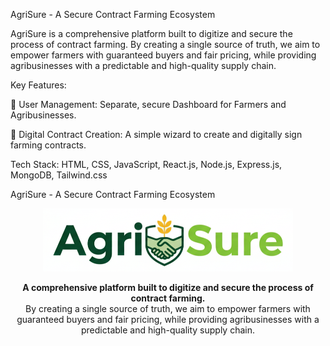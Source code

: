 AgriSure - A Secure Contract Farming Ecosystem

AgriSure is a comprehensive platform built to digitize and secure the process of contract farming. By creating a single source of truth, we aim to empower farmers with guaranteed buyers and fair pricing, while providing agribusinesses with a predictable and high-quality supply chain.

Key Features:

👤 User Management: Separate, secure Dashboard for Farmers and Agribusinesses.

📄 Digital Contract Creation: A simple wizard to create and digitally sign farming contracts.

Tech Stack: HTML, CSS, JavaScript, React.js, Node.js, Express.js, MongoDB, Tailwind.css

AgriSure - A Secure Contract Farming Ecosystem
<p align="center">
<img src="frontend/public/logo_f.png" alt="AgriSure Logo" width="400"/>
</p>

<p align="center">
<strong>A comprehensive platform built to digitize and secure the process of contract farming.</strong>
<br />
By creating a single source of truth, we aim to empower farmers with guaranteed buyers and fair pricing, while providing agribusinesses with a predictable and high-quality supply chain.
</p>